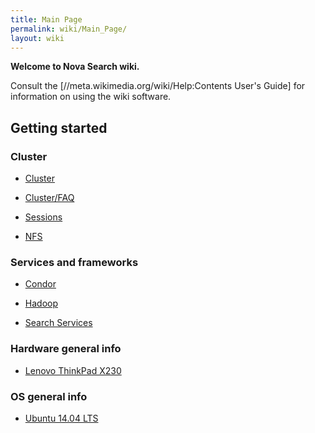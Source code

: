```yaml
---
title: Main Page
permalink: wiki/Main_Page/
layout: wiki
---
```


**Welcome to Nova Search wiki.**

Consult the \[//meta.wikimedia.org/wiki/Help:Contents User's Guide\] for
information on using the wiki software.

Getting started
---------------

### Cluster

-   [Cluster](/wiki/Cluster "wikilink")

<!-- -->

-   [Cluster/FAQ](/wiki/Cluster/FAQ "wikilink")

<!-- -->

-   [Sessions](/wiki/Sessions "wikilink")

<!-- -->

-   [NFS](/wiki/NFS "wikilink")

### Services and frameworks

-   [Condor](/wiki/Condor "wikilink")

<!-- -->

-   [Hadoop](/wiki/Hadoop "wikilink")

<!-- -->

-   [Search Services](/wiki/Search_Services "wikilink")

### Hardware general info

-   [Lenovo ThinkPad X230](/wiki/Lenovo_ThinkPad_X230 "wikilink")

### OS general info

-   [Ubuntu 14.04 LTS](/wiki/Ubuntu_14.04_LTS "wikilink")
